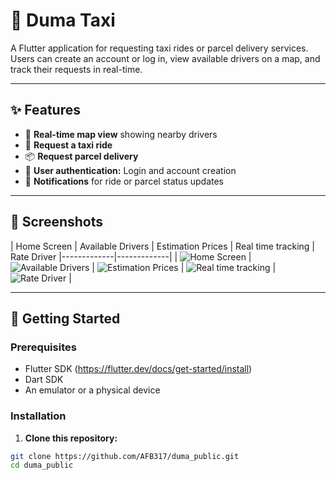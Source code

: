 # 🚖 Duma Taxi

A Flutter application for requesting taxi rides or parcel delivery services. Users can create an account or log in, view available drivers on a map, and track their requests in real-time.

---

## ✨ **Features**

- 📍 **Real-time map view** showing nearby drivers
- 🚕 **Request a taxi ride**
- 📦 **Request parcel delivery**
- 👤 **User authentication:** Login and account creation
- 🔔 **Notifications** for ride or parcel status updates

---

## 📸 **Screenshots**

| Home Screen | Available Drivers | Estimation Prices | Real time tracking | Rate Driver
|-------------|-------------|
| ![Home Screen](screenshots/duma0.png) | ![Available Drivers](screenshots/duma1.png) | ![Estimation Prices](screenshots/duma2.png) | ![Real time tracking](screenshots/duma3.png) | ![Rate Driver](screenshots/duma4.png) |

---

## 🚀 **Getting Started**

### **Prerequisites**

- Flutter SDK (https://flutter.dev/docs/get-started/install)
- Dart SDK
- An emulator or a physical device

### **Installation**

1. **Clone this repository:**

```bash
git clone https://github.com/AFB317/duma_public.git
cd duma_public
